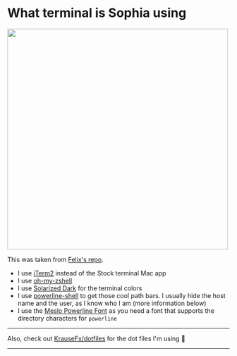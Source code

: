 # What terminal is Sophia using

<img src="Screenshot.png" width="500">

This was taken from [Felix's repo](https://github.com/KrauseFx/what-terminal-is-felix-using).

- I use [iTerm2](https://www.iterm2.com/) instead of the Stock terminal Mac app
- I use [oh-my-zshell](https://github.com/robbyrussell/oh-my-zsh)
- I use [Solarized Dark](http://ethanschoonover.com/solarized) for the terminal colors
- I use [powerline-shell](https://github.com/milkbikis/powerline-shell) to get those cool path bars. I usually hide the host name and the user, as I know who I am (more information below)
- I use the [Meslo Powerline Font](https://github.com/powerline/fonts/blob/master/Meslo/Meslo%20LG%20M%20DZ%20Regular%20for%20Powerline.otf) as you need a font that supports the directory characters for `powerline`


----

Also, check out [KrauseFx/dotfiles](https://github.com/KrauseFx/dotfiles) for the dot files I'm using 🚀

----
